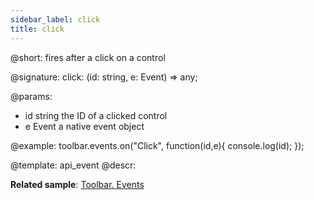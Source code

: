 ```yaml
---
sidebar_label: click
title: click
---          
```


@short: fires after a click on a control

@signature: click: (id: string, e: Event) => any;

<!-- void click(string id,Event e){ ... }; -- void??? -->

@params:
- id 		string		the ID of a clicked control
- e 		Event		a native event object


@example:
toolbar.events.on("Click", function(id,e){
    console.log(id);
});


@template: api_event
@descr:

**Related sample**: [Toolbar. Events](https://snippet.dhtmlx.com/xvak1p5y)

